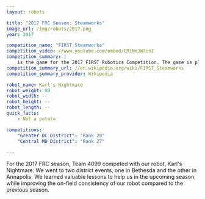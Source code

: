 ```yaml
---
layout: robots

title: "2017 FRC Season: Steamworks"
image_url: /img/robots/2017.png
year: 2017

competition_name: "FIRST Steamworks"
competition_video: //www.youtube.com/embed/EMiNmJW7enI
competition_summary: |
    is the game for the 2017 FIRST Robotics Competition. The game is played by two alliances of three teams each. Their robots compete on a field by scoring wiffleballs which represent fuel into a simulated boiler which transfers the generated steam into an airship in the middle of the field. Each alliance has one airship, which they pressurize with steam from the boiler and load with plastic gears from the field. At the end of the match, robots can hang on team-supplied ropes attached to the airship for additional points.
competition_summary_url: //en.wikipedia.org/wiki/FIRST_Steamworks
competition_summary_provider: Wikipedia

robot_name: Karl's Nightmare
robot_weight: 80
robot_width: --
robot_height: --
robot_length: --
quick_facts:
    - Not a potato

competitions:
    "Greater DC District": "Rank 20"
    "Central MD District": "Rank 27"

---
```


For the 2017 FRC season, Team 4099 competed with our robot, Karl's Nightmare. We went to two district events, one in Bethesda and the other in Annapolis. We learned valuable lessons to help us in the upcoming season, while improving the on-field consistency of our robot compared to the previous season.